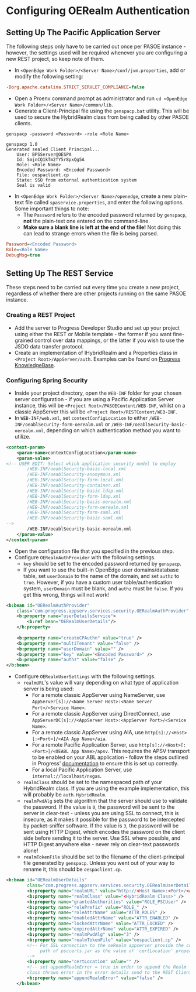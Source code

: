# Configuring OERealm Authentication
## Setting Up The Pacific Application Server
The following steps only have to be carried out once per PASOE instance - however, the settings used will be required whenever you are configuring a new REST project, so keep note of them.

* In `<OpenEdge Work Folder>/<Server Name>/conf/jvm.properties`, add or modify the following setting:
```ini
-Dorg.apache.catalina.STRICT_SERVLET_COMPLIANCE=false
```
* Open a Proenv command prompt as administrator and run `cd <OpenEdge Work Folder>/<Server Name>/common/lib`.
* Generate a Client-Principal file using the `genspacp.bat` utility. This will be used to secure the HybridRealm class from being called by other PASOE clients.
```
genspacp -password <Password> -role <Role Name>

genspacp 1.0
Generated sealed Client Principal...
    User: BPSServer@OESPA
    Id: SmjnCQ1kTm2fY5r8pxQg5A
    Role: <Role Name>
    Encoded Password: <Encoded Password>
    File: oespaclient.cp
    State: SSO from external authentication system
    Seal is valid
```
* In `<OpenEdge Work Folder>/<Server Name>/openedge`, create a new plain-text file called `spaservice.properties`, and enter the following options. Some important things to note:
	* The `Password` refers to the encoded password returned by `genspacp`, **not** the plain-text one entered on the command-line.
	* **Make sure a blank line is left at the end of the file!** Not doing this can lead to strange errors when the file is being parsed.
```ini
Password=<Encoded Password>
Role=<Role Name>
DebugMsg=true
```
## Setting Up The REST Service
These steps need to be carried out every time you create a new project, regardless of whether there are other projects running on the same PASOE instance.

### Creating a REST Project
* Add the server to Progress Developer Studio and set up your project using either the REST or Mobile template - the former if you want fine-grained control over data mappings, or the latter if you wish to use the JSDO data transfer protocol.
* Create an implementation of IHybridRealm and a Properties class in `<Project Root>/AppServer/auth`. Examples can be found on [Progress KnowledgeBase](http://knowledgebase.progress.com/servlet/fileField?id=0BEa0000000LNZj).

### Configuring Spring Security
* Inside your project directory, open the `WEB-INF` folder for your chosen server configuration - if you are using a Pacific Application Server instance, this will be `<Project Root>/PASOEContent/WEB-INF`, whilst on a classic AppServer this will be `<Project Root>/RESTContent/WEB-INF`.
* In `WEB-INF/web.xml`, set `contextConfigLocation` to either `/WEB-INF/oeablSecurity-form-oerealm.xml` or `/WEB-INF/oeablSecurity-basic-oerealm.xml`, depending on which authentication method you want to utilize.
```xml
<context-param>
    <param-name>contextConfigLocation</param-name>
    <param-value>
<!-- USER EDIT: Select which application security model to employ
        /WEB-INF/oeablSecurity-basic-local.xml
        /WEB-INF/oeablSecurity-anonymous.xml
        /WEB-INF/oeablSecurity-form-local.xml
        /WEB-INF/oeablSecurity-container.xml
        /WEB-INF/oeablSecurity-basic-ldap.xml
        /WEB-INF/oeablSecurity-form-ldap.xml
        /WEB-INF/oeablSecurity-basic-oerealm.xml
        /WEB-INF/oeablSecurity-form-oerealm.xml
        /WEB-INF/oeablSecurity-form-saml.xml
        /WEB-INF/oeablSecurity-basic-saml.xml
-->
        /WEB-INF/oeablSecurity-basic-oerealm.xml
    </param-value>
</context-param>
```
* Open the configuration file that you specified in the previous step.
* Configure `OERealmAuthProvider` with the following settings.
	* `key` should be set to the encoded password returned by `genspacp`.
	* If you want to use the built-in OpenEdge user domains/database table, set `userDomain` to the name of the domain, and set `authz` to `true`. However, if you have a custom user table/authentication system, `userDomain` must be blank, and `authz` must be `false`. If you get this wrong, things will not work!
```xml
<b:bean id="OERealmAuthProvider"
    class="com.progress.appserv.services.security.OERealmAuthProvider" >
    <b:property name="userDetailsService">
        <b:ref bean="OERealmUserDetails"/>
    </b:property>
    
    <b:property name="createCPAuthn" value="true" />
    <b:property name="multiTenant" value="false" />
    <b:property name="userDomain" value="" />
    <b:property name="key" value="<Encoded Password>" />
    <b:property name="authz" value="false" />
</b:bean>
```
* Configure `OERealmUserSettings` with the following settings.
	* `realmURL`'s value will vary depending on what type of application server is being used:
		* For a remote classic AppServer using NameServer, use `AppServer[s]://<Name Server Host>:<Name Server Port>/<Service Name>`.
		* For a remote classic AppServer using DirectConnect, use `AppServerDC[s]://<AppServer Host>:<AppServer Port>/<Service Name>`.
		* For a remote classic AppServer using AIA, use `http[s]://<Host>[:<Port>]/<AIA App Name>/aia`.
		* For a remote Pacific Application Server, use `http[s]://<Host>[:<Port>]/<OEABL App Name>/apsv`. This requires the APSV transport to be enabled on your ABL application - follow the steps outlined in Progress' [documentation](http://documentation.progress.com/output/ua/OpenEdge_latest/index.html#page/ompas/managing-apsv-transports.html) to ensure this is set up correctly.
		* For a local Pacific Application Server, use `internal://localhost/nxgas`.
	* `realmClass` should be set to the namespaced path of your HybridRealm class. If you are using the example implementation, this will probably be `auth.HybridRealm`.
	* `realmPwdAlg` sets the algorithm that the server should use to validate the password. If the value is `0`, the password will be sent to the server in clear-text - unless you are using SSL to connect, this is insecure, as it makes it possible for the password to be intercepted by packet-sniffer software. If the value is `3`, the password will be sent using HTTP Digest, which encodes the password on the client side before sending it to the server. Use SSL where possible, and HTTP Digest anywhere else - never rely on clear-text passwords alone!
	* `realmTokenFile` should be set to the filename of the client-principal file generated by `genspacp`. Unless you went out of your way to rename it, this should be `oespaclient.cp`.

```xml
<b:bean id="OERealmUserDetails"
        class="com.progress.appserv.services.security.OERealmUserDetailsImpl" >
        <b:property name="realmURL" value="http://<Host Name>:<Port>/<Application Name>/apsv" />
        <b:property name="realmClass" value="<HybridRealm Class>" />
        <b:property name="grantedAuthorities" value="ROLE_PSCUser" />
        <b:property name="rolePrefix" value="ROLE_" />
        <b:property name="roleAttrName" value="ATTR_ROLES" />
        <b:property name="enabledAttrName" value="ATTR_ENABLED" />
        <b:property name="lockedAttrName" value="ATTR_LOCKED" />
        <b:property name="expiredAttrName" value="ATTR_EXPIRED" />
        <b:property name="realmPwdAlg" value="3" />
        <b:property name="realmTokenFile" value="oespaclient.cp" />
        <!-- For SSL connection to the oeRealm appserver provide the complete
             path of psccerts.jar as the value of 'certLocation' property
        -->
        <b:property name="certLocation" value="" />
        <!-- set appendRealmError = true in order to append the Realm 
        class thrown error in the error details send to the REST Client -->
        <b:property name="appendRealmError" value="false" /> 
    </b:bean>
```
